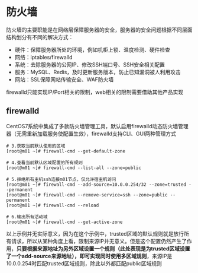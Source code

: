 # 防火墙

防火墙的主要职能是在网络层保障服务器的安全，服务器的安全问题根据不同层面结构划分有不同的解决方式：

- 硬件：保障服务器所处的环境，例如机柜上锁、温度检测、硬件检查
- 网络：iptables/firewalld
- 系统：去除服务器的公网IP、修改SSH端口号、SSH安全相关配置
- 服务：MySQL、Redis，及时更新服务版本，防止已知漏洞被人利用攻击
- 网站：SSL保障网站传输安全、WAF防火墙

firewalld只能实现IP/Port相关的限制，web相关的限制需要借助其他产品实现

## firewalld

CentOS7系统中集成了多款防火墙管理工具，默认启用firewalld动态防火墙管理器（无需重新加载服务使配置生效），firewalld支持CLI、GUI两种管理方式

```shell
# 3.获取当前默认使用的区域
[root@m01 ~]# firewall-cmd --get-default-zone

# 4.查看当前默认区域配置的所有规则
[root@m01 ~]# firewall-cmd --list-all --zone=public

# 5.拒绝所有主机ssh连接m01节点，仅允许宿主机访问
[root@m01 ~]# firewall-cmd --add-source=10.0.0.254/32 --zone=trusted --permanent
[root@m01 ~]# firewall-cmd --remove-service=ssh --zone=public --permanent
[root@m01 ~]# firewall-cmd --reload

# 6.输出所有活动域
[root@m01 ~]# firewall-cmd --get-active-zone
```

以上示例并无实际意义，因为在这个示例中，trusted区域的默认规则就是放行所有请求，所以从某种角度上看，限制来源IP并无意义。但是这个配置仍然产生了作用，**只要根据来源地址为另外区域设置一个规则（此处表现是为trusted区域设置了一个add-source来源地址），即可实现同时使用多区域规则**，来源IP是10.0.0.254时匹配trusted区域规则，除此以外都匹配public区域规则